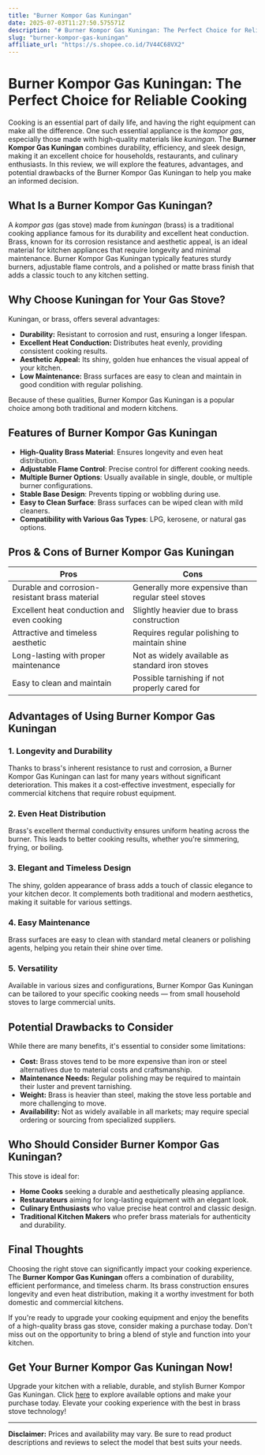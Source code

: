 ```yaml
---
title: "Burner Kompor Gas Kuningan"
date: 2025-07-03T11:27:50.575571Z
description: "# Burner Kompor Gas Kuningan: The Perfect Choice for Reliable Cooking..."
slug: "burner-kompor-gas-kuningan"
affiliate_url: "https://s.shopee.co.id/7V44C68VX2"
---
```

# Burner Kompor Gas Kuningan: The Perfect Choice for Reliable Cooking

Cooking is an essential part of daily life, and having the right equipment can make all the difference. One such essential appliance is the *kompor gas*, especially those made with high-quality materials like *kuningan*. The **Burner Kompor Gas Kuningan** combines durability, efficiency, and sleek design, making it an excellent choice for households, restaurants, and culinary enthusiasts. In this review, we will explore the features, advantages, and potential drawbacks of the Burner Kompor Gas Kuningan to help you make an informed decision.

## What Is a Burner Kompor Gas Kuningan?

A *kompor gas* (gas stove) made from *kuningan* (brass) is a traditional cooking appliance famous for its durability and excellent heat conduction. Brass, known for its corrosion resistance and aesthetic appeal, is an ideal material for kitchen appliances that require longevity and minimal maintenance. Burner Kompor Gas Kuningan typically features sturdy burners, adjustable flame controls, and a polished or matte brass finish that adds a classic touch to any kitchen setting.

## Why Choose Kuningan for Your Gas Stove?

Kuningan, or brass, offers several advantages:

- **Durability:** Resistant to corrosion and rust, ensuring a longer lifespan.
- **Excellent Heat Conduction:** Distributes heat evenly, providing consistent cooking results.
- **Aesthetic Appeal:** Its shiny, golden hue enhances the visual appeal of your kitchen.
- **Low Maintenance:** Brass surfaces are easy to clean and maintain in good condition with regular polishing.

Because of these qualities, Burner Kompor Gas Kuningan is a popular choice among both traditional and modern kitchens.

## Features of Burner Kompor Gas Kuningan

- **High-Quality Brass Material**: Ensures longevity and even heat distribution.
- **Adjustable Flame Control**: Precise control for different cooking needs.
- **Multiple Burner Options**: Usually available in single, double, or multiple burner configurations.
- **Stable Base Design**: Prevents tipping or wobbling during use.
- **Easy to Clean Surface**: Brass surfaces can be wiped clean with mild cleaners.
- **Compatibility with Various Gas Types**: LPG, kerosene, or natural gas options.

## Pros & Cons of Burner Kompor Gas Kuningan

| **Pros**                                              | **Cons**                                             |
|--------------------------------------------------------|------------------------------------------------------|
| Durable and corrosion-resistant brass material       | Generally more expensive than regular steel stoves   |
| Excellent heat conduction and even cooking           | Slightly heavier due to brass construction         |
| Attractive and timeless aesthetic                     | Requires regular polishing to maintain shine       |
| Long-lasting with proper maintenance                   | Not as widely available as standard iron stoves    |
| Easy to clean and maintain                            | Possible tarnishing if not properly cared for    |

## Advantages of Using Burner Kompor Gas Kuningan

### 1. Longevity and Durability

Thanks to brass's inherent resistance to rust and corrosion, a Burner Kompor Gas Kuningan can last for many years without significant deterioration. This makes it a cost-effective investment, especially for commercial kitchens that require robust equipment.

### 2. Even Heat Distribution

Brass's excellent thermal conductivity ensures uniform heating across the burner. This leads to better cooking results, whether you're simmering, frying, or boiling.

### 3. Elegant and Timeless Design

The shiny, golden appearance of brass adds a touch of classic elegance to your kitchen decor. It complements both traditional and modern aesthetics, making it suitable for various settings.

### 4. Easy Maintenance

Brass surfaces are easy to clean with standard metal cleaners or polishing agents, helping you retain their shine over time.

### 5. Versatility

Available in various sizes and configurations, Burner Kompor Gas Kuningan can be tailored to your specific cooking needs — from small household stoves to large commercial units.

## Potential Drawbacks to Consider

While there are many benefits, it's essential to consider some limitations:

- **Cost:** Brass stoves tend to be more expensive than iron or steel alternatives due to material costs and craftsmanship.
- **Maintenance Needs:** Regular polishing may be required to maintain their luster and prevent tarnishing.
- **Weight:** Brass is heavier than steel, making the stove less portable and more challenging to move.
- **Availability:** Not as widely available in all markets; may require special ordering or sourcing from specialized suppliers.

## Who Should Consider Burner Kompor Gas Kuningan?

This stove is ideal for:

- **Home Cooks** seeking a durable and aesthetically pleasing appliance.
- **Restaurateurs** aiming for long-lasting equipment with an elegant look.
- **Culinary Enthusiasts** who value precise heat control and classic design.
- **Traditional Kitchen Makers** who prefer brass materials for authenticity and durability.

## Final Thoughts

Choosing the right stove can significantly impact your cooking experience. The **Burner Kompor Gas Kuningan** offers a combination of durability, efficient performance, and timeless charm. Its brass construction ensures longevity and even heat distribution, making it a worthy investment for both domestic and commercial kitchens.

If you're ready to upgrade your cooking equipment and enjoy the benefits of a high-quality brass gas stove, consider making a purchase today. Don't miss out on the opportunity to bring a blend of style and function into your kitchen.

## Get Your Burner Kompor Gas Kuningan Now!

Upgrade your kitchen with a reliable, durable, and stylish Burner Kompor Gas Kuningan. Click [here](https://s.shopee.co.id/7V44C68VX2) to explore available options and make your purchase today. Elevate your cooking experience with the best in brass stove technology!

---

**Disclaimer:** Prices and availability may vary. Be sure to read product descriptions and reviews to select the model that best suits your needs.
